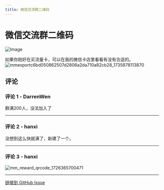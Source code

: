```yaml
---
title: 微信交流群二维码
---
```


# 微信交流群二维码

![Image](https://gproxy.hanxi.cc/proxy/user-attachments/assets/da9852f7-0b46-40e1-95dc-c2e7383ae4a5)

如果你刚好在买流量卡，可以在我的微信卡店里看看有没有合适的。
![mmexportc6bd050862507d2806a2da710a82cb28_1735878113870](https://gproxy.hanxi.cc/proxy/user-attachments/assets/ca5a86e0-f753-42d3-8dcb-8583d50d64aa)


## 评论


### 评论 1 - DarrenWen

群满200人，没法加入了

---

### 评论 2 - hanxi

没想到这么快就满了，新建了一个。

---

### 评论 3 - hanxi

![mm_reward_qrcode_1726365700471](https://gproxy.hanxi.cc/proxy/user-attachments/assets/7863e361-7e61-48a7-bd71-8f8f609f11b4)


---
[链接到 GitHub Issue](https://github.com/hanxi/xiaomusic/issues/86)
